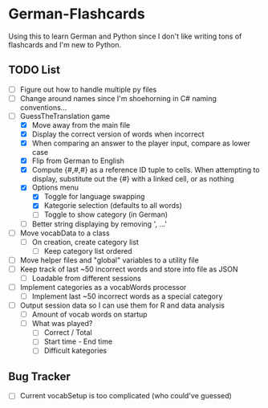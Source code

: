 # German-Flashcards
Using this to learn German and Python since I don't like writing tons of flashcards and I'm new to Python.


## TODO List
- [ ] Figure out how to handle multiple py files
- [ ] Change around names since I'm shoehorning in C# naming conventions...
- [ ] GuessTheTranslation game
    - [x] Move away from the main file 
    - [x] Display the correct version of words when incorrect
    - [x] When comparing an answer to the player input, compare as lower case
    - [x] Flip from German to English
    - [x] Compute {#,#,#} as a reference ID tuple to cells. When attempting to display, substitute out the {#} with a linked cell, or as nothing
    - [x] Options menu
        - [x] Toggle for language swapping
        - [x] Kategorie selection (defaults to all words)
        - [ ] Toggle to show category (in German)
    - [ ] Better string displaying by removing ', ...'
- [ ] Move vocabData to a class
    - [ ] On creation, create category list
        - [ ] Keep category list ordered
- [ ] Move helper files and "global" variables to a utility file
- [ ] Keep track of last ~50 incorrect words and store into file as JSON
    - [ ] Loadable from different sessions
- [ ] Implement categories as a vocabWords processor
    - [ ] Implement last ~50 incorrect words as a special category

- [ ] Output session data so I can use them for R and data analysis
    - [ ] Amount of vocab words on startup
    - [ ] What was played?
        - [ ] Correct / Total
        - [ ] Start time - End time
        - [ ] Difficult kategories
## Bug Tracker
- [ ] Current vocabSetup is too complicated (who could've guessed)